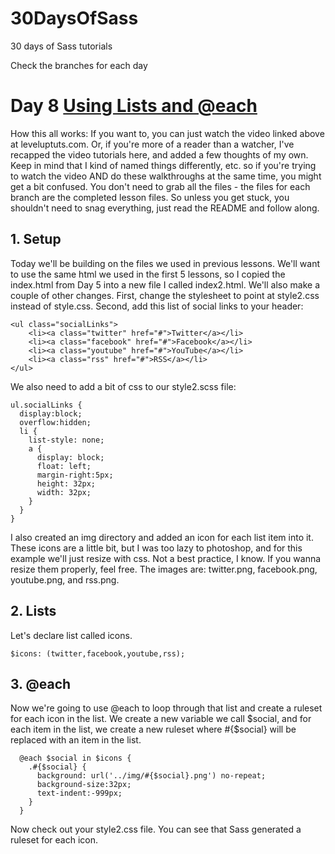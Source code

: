 30DaysOfSass
============

30 days of Sass tutorials

Check the branches for each day

# Day 8 [Using Lists and @each](http://leveluptuts.com/tutorials/sass-tutorials/8-using-lists-and-each)
How this all works:  If you want to, you can just watch the video linked above at leveluptuts.com. Or, if you're more of a reader than a watcher, I've recapped the video tutorials here, and added a few thoughts of my own. Keep in mind that I kind of named things differently, etc. so if you're trying to watch the video AND do these walkthroughs at the same time, you might get a bit confused. You don't need to grab all the files - the files for each branch are the completed lesson files. So unless you get stuck, you shouldn't need to snag everything, just read the README and follow along.

## 1. Setup
Today we'll be building on the files we used in previous lessons. We'll want to use the same html we used in the first 5 lessons, so I copied the index.html from Day 5 into a new file I called index2.html. We'll also make a couple of other changes. First, change the stylesheet to point at style2.css instead of style.css.  Second, add this list of social links to your header:

```
<ul class="socialLinks">
    <li><a class="twitter" href="#">Twitter</a></li>
    <li><a class="facebook" href="#">Facebook</a></li>
    <li><a class="youtube" href="#">YouTube</a></li>
    <li><a class="rss" href="#">RSS</a></li>
</ul>
```

We also need to add a bit of css to our style2.scss file:
```
ul.socialLinks {
  display:block;
  overflow:hidden;
  li {
    list-style: none;
    a {
      display: block;
      float: left;
      margin-right:5px;
      height: 32px;
      width: 32px;
    }
  }
}
```

I also created an img directory and added an icon for each list item into it. These icons are a little bit, but I was too lazy to photoshop, and for this example we'll just resize with css. Not a best practice, I know. If you wanna resize them properly, feel free. The images are: twitter.png, facebook.png, youtube.png, and rss.png.

## 2. Lists
Let's declare list called icons.
```
$icons: (twitter,facebook,youtube,rss);
```

## 3. @each
Now we're going to use @each to loop through that list and create a ruleset for each icon in the list.
We create a new variable we call $social, and for each item in the list, we create a new ruleset where #{$social} will be replaced with an item in the list.
```
  @each $social in $icons {
    .#{$social} {
      background: url('../img/#{$social}.png') no-repeat;
      background-size:32px;
      text-indent:-999px;
    }
  }
```

Now check out your style2.css file. You can see that Sass generated a ruleset for each icon.
